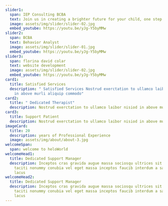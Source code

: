 ```yaml
---
slider1:
  span: IEP Consulting BCBA
  text: Join us in creating a brighter future for your child, one step at a time
  image: assets/img/slider/slider-02.jpg
  embed_youtube: https://youtu.be/yJg-Y5byMMw
slider2:
  span: BCBA
  text: Behavior Analyst
  image: assets/img/slider/slider-01.jpg
  embed_youtube: https://youtu.be/yJg-Y5byMMw
slider3:
  span: florina david colar
  text: website development
  image: assets/img/slider/slider-02.jpg
  embed_youtube: https://youtu.be/yJg-Y5byMMw
card1:
  title: Satisfied Services
  description: " Satisfied Services Nostrud exerctation to ullamco laibor nisiod
    in above murli aliquip commodo"
card2:
  title: " Dedicated Therapist"
  description: Nostrud exerctation to ullamco laibor nisiod in above murli aliquip commodo
card3:
  title: Support Patient
  description: Nostrud exerctation to ullamco laibor nisiod in above murli aliquip commodo
imageCard:
  title: 20
  description: years of Professional Experience
  image: assets/img/about/about-3.jpg
welcomeSpan:
  span: welcome to heloWorld
welcomeHead1:
  title: Dedicated Support Manager
  description: Inceptos cras gravida augue massa sociosqu ultrices sit nase cetur
    taciti nonummy conubia vel eget massa inceptos faucib interdum a sapien
    lacus
welcomeHead2:
  title: Dedicated Support Manager
  description: Inceptos cras gravida augue massa sociosqu ultrices sit nase cetur
    taciti nonummy conubia vel eget massa inceptos faucib interdum a sapien
    lacus
---
```

